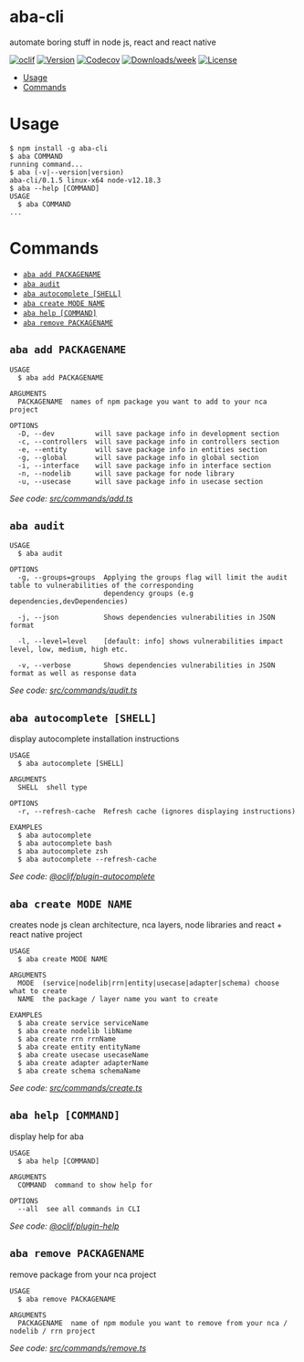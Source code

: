aba-cli
=======

automate boring stuff in node js, react and react native

[![oclif](https://img.shields.io/badge/cli-oclif-brightgreen.svg)](https://oclif.io)
[![Version](https://img.shields.io/npm/v/aba-cli.svg)](https://npmjs.org/package/aba-cli)
[![Codecov](https://codecov.io/gh/eyousefifar/aba-cli/branch/master/graph/badge.svg)](https://codecov.io/gh/eyousefifar/aba-cli)
[![Downloads/week](https://img.shields.io/npm/dw/aba-cli.svg)](https://npmjs.org/package/aba-cli)
[![License](https://img.shields.io/npm/l/aba-cli.svg)](https://github.com/eyousefifar/aba-cli/blob/master/package.json)

<!-- toc -->
* [Usage](#usage)
* [Commands](#commands)
<!-- tocstop -->
# Usage
<!-- usage -->
```sh-session
$ npm install -g aba-cli
$ aba COMMAND
running command...
$ aba (-v|--version|version)
aba-cli/0.1.5 linux-x64 node-v12.18.3
$ aba --help [COMMAND]
USAGE
  $ aba COMMAND
...
```
<!-- usagestop -->
# Commands
<!-- commands -->
* [`aba add PACKAGENAME`](#aba-add-packagename)
* [`aba audit`](#aba-audit)
* [`aba autocomplete [SHELL]`](#aba-autocomplete-shell)
* [`aba create MODE NAME`](#aba-create-mode-name)
* [`aba help [COMMAND]`](#aba-help-command)
* [`aba remove PACKAGENAME`](#aba-remove-packagename)

## `aba add PACKAGENAME`

```
USAGE
  $ aba add PACKAGENAME

ARGUMENTS
  PACKAGENAME  names of npm package you want to add to your nca project

OPTIONS
  -D, --dev          will save package info in development section
  -c, --controllers  will save package info in controllers section
  -e, --entity       will save package info in entities section
  -g, --global       will save package info in global section
  -i, --interface    will save package info in interface section
  -n, --nodelib      will save package for node library
  -u, --usecase      will save package info in usecase section
```

_See code: [src/commands/add.ts](https://github.com/eyousefifar/aba-cli/blob/v0.1.5/src/commands/add.ts)_

## `aba audit`

```
USAGE
  $ aba audit

OPTIONS
  -g, --groups=groups  Applying the groups flag will limit the audit table to vulnerabilities of the corresponding
                       dependency groups (e.g dependencies,devDependencies)

  -j, --json           Shows dependencies vulnerabilities in JSON format

  -l, --level=level    [default: info] shows vulnerabilities impact level, low, medium, high etc.

  -v, --verbose        Shows dependencies vulnerabilities in JSON format as well as response data
```

_See code: [src/commands/audit.ts](https://github.com/eyousefifar/aba-cli/blob/v0.1.5/src/commands/audit.ts)_

## `aba autocomplete [SHELL]`

display autocomplete installation instructions

```
USAGE
  $ aba autocomplete [SHELL]

ARGUMENTS
  SHELL  shell type

OPTIONS
  -r, --refresh-cache  Refresh cache (ignores displaying instructions)

EXAMPLES
  $ aba autocomplete
  $ aba autocomplete bash
  $ aba autocomplete zsh
  $ aba autocomplete --refresh-cache
```

_See code: [@oclif/plugin-autocomplete](https://github.com/oclif/plugin-autocomplete/blob/v0.2.0/src/commands/autocomplete/index.ts)_

## `aba create MODE NAME`

creates node js clean architecture, nca layers, node libraries and react + react native project

```
USAGE
  $ aba create MODE NAME

ARGUMENTS
  MODE  (service|nodelib|rrn|entity|usecase|adapter|schema) choose what to create
  NAME  the package / layer name you want to create

EXAMPLES
  $ aba create service serviceName
  $ aba create nodelib libName
  $ aba create rrn rrnName
  $ aba create entity entityName
  $ aba create usecase usecaseName
  $ aba create adapter adapterName
  $ aba create schema schemaName
```

_See code: [src/commands/create.ts](https://github.com/eyousefifar/aba-cli/blob/v0.1.5/src/commands/create.ts)_

## `aba help [COMMAND]`

display help for aba

```
USAGE
  $ aba help [COMMAND]

ARGUMENTS
  COMMAND  command to show help for

OPTIONS
  --all  see all commands in CLI
```

_See code: [@oclif/plugin-help](https://github.com/oclif/plugin-help/blob/v3.2.0/src/commands/help.ts)_

## `aba remove PACKAGENAME`

remove package from your nca project

```
USAGE
  $ aba remove PACKAGENAME

ARGUMENTS
  PACKAGENAME  name of npm module you want to remove from your nca / nodelib / rrn project
```

_See code: [src/commands/remove.ts](https://github.com/eyousefifar/aba-cli/blob/v0.1.5/src/commands/remove.ts)_
<!-- commandsstop -->
